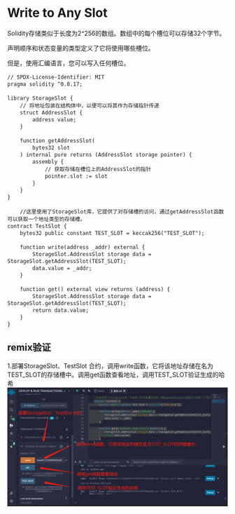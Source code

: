 # Write to Any Slot
Solidity存储类似于长度为2^256的数组。数组中的每个槽位可以存储32个字节。


声明顺序和状态变量的类型定义了它将使用哪些槽位。

但是，使用汇编语言，您可以写入任何槽位。
   
```solidity
// SPDX-License-Identifier: MIT
pragma solidity ^0.8.17;

library StorageSlot {
    // 将地址包装在结构体中，以便可以将其作为存储指针传递
    struct AddressSlot {
        address value;
    }

    function getAddressSlot(
        bytes32 slot
    ) internal pure returns (AddressSlot storage pointer) {
        assembly {
            // 获取存储在槽位上的AddressSlot的指针
            pointer.slot := slot
        }
    }
}

    //这里使用了StorageSlot库，它提供了对存储槽的访问，通过getAddressSlot函数可以获取一个地址类型的存储槽。
contract TestSlot {
    bytes32 public constant TEST_SLOT = keccak256("TEST_SLOT");

    function write(address _addr) external {
        StorageSlot.AddressSlot storage data = StorageSlot.getAddressSlot(TEST_SLOT);
        data.value = _addr;
    }

    function get() external view returns (address) {
        StorageSlot.AddressSlot storage data = StorageSlot.getAddressSlot(TEST_SLOT);
        return data.value;
    }
}
```

## remix验证
1.部署StorageSlot、TestSlot 合约，调用write函数，它将该地址存储在名为TEST_SLOT的存储槽中。调用get函数查看地址，调用TEST_SLOT验证生成的哈希
![57-1.jpg](img/57-1.jpg)